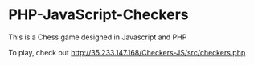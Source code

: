 # PHP-JavaScript-Checkers
This is a Chess game designed in Javascript and PHP

To play, check out http://35.233.147.168/Checkers-JS/src/checkers.php
